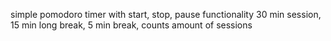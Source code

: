 simple pomodoro timer with start, stop, pause functionality
30 min session, 15 min long break, 5 min break, counts amount of sessions
